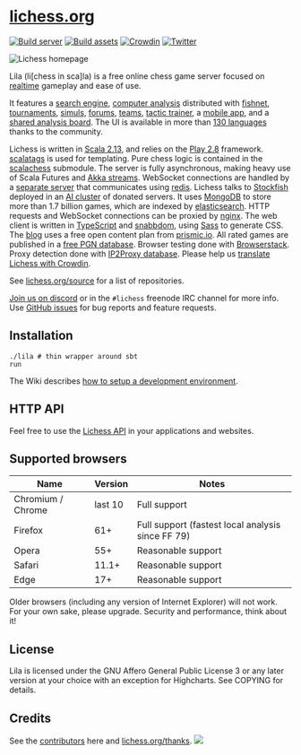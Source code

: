 # [lichess.org](https://lichess.org)

[![Build server](https://github.com/ornicar/lila/workflows/Build%20server/badge.svg)](https://github.com/ornicar/lila/actions?query=workflow%3A%22Build+server%22)
[![Build assets](https://github.com/ornicar/lila/workflows/Build%20assets/badge.svg)](https://github.com/ornicar/lila/actions?query=workflow%3A%22Build+assets%22)
[![Crowdin](https://d322cqt584bo4o.cloudfront.net/lichess/localized.svg)](https://crowdin.com/project/lichess)
[![Twitter](https://img.shields.io/badge/Twitter-%40lichess-blue.svg)](https://twitter.com/lichess)

<img src="https://raw.githubusercontent.com/ornicar/lila/master/public/images/home-bicolor.png" alt="Lichess homepage" title="Lichess comes with light and dark theme, this screenshot shows both." />

Lila (li[chess in sca]la) is a free online chess game server focused on [realtime](https://lichess.org/games) gameplay and ease of use.

It features a [search engine](https://lichess.org/games/search),
[computer analysis](https://lichess.org/ief49lif) distributed with [fishnet](https://github.com/niklasf/fishnet),
[tournaments](https://lichess.org/tournament),
[simuls](https://lichess.org/simul),
[forums](https://lichess.org/forum),
[teams](https://lichess.org/team),
[tactic trainer](https://lichess.org/training),
a [mobile app](https://lichess.org/mobile),
and a [shared analysis board](https://lichess.org/study).
The UI is available in more than [130 languages](https://crowdin.com/project/lichess) thanks to the community.

Lichess is written in [Scala 2.13](https://www.scala-lang.org/),
and relies on the [Play 2.8](https://www.playframework.com/) framework.
[scalatags](https://www.lihaoyi.com/scalatags/) is used for templating.
Pure chess logic is contained in the [scalachess](https://github.com/ornicar/scalachess) submodule.
The server is fully asynchronous, making heavy use of Scala Futures and [Akka streams](https://akka.io).
WebSocket connections are handled by a [separate server](https://github.com/ornicar/lila-ws) that communicates using [redis](https://redis.io/).
Lichess talks to [Stockfish](https://stockfishchess.org/) deployed in an [AI cluster](https://github.com/niklasf/fishnet) of donated servers.
It uses [MongoDB](https://mongodb.org) to store more than 1.7 billion games, which are indexed by [elasticsearch](https://github.com/elastic/elasticsearch).
HTTP requests and WebSocket connections can be proxied by [nginx](https://nginx.org).
The web client is written in [TypeScript](https://www.typescriptlang.org/) and [snabbdom](https://github.com/snabbdom/snabbdom), using [Sass](https://sass-lang.com/) to generate CSS.
The [blog](https://lichess.org/blog) uses a free open content plan from [prismic.io](https://prismic.io).
All rated games are published in a [free PGN database](https://database.lichess.org).
Browser testing done with [Browserstack](https://www.browserstack.com).
Proxy detection done with [IP2Proxy database](https://www.ip2location.com/database/ip2proxy).
Please help us [translate Lichess with Crowdin](https://crowdin.com/project/lichess).

See [lichess.org/source](https://lichess.org/source) for a list of repositories.

[Join us on discord](https://discord.gg/hy5jqSs) or in the `#lichess` freenode IRC channel for more info.
Use [GitHub issues](https://github.com/ornicar/lila/issues) for bug reports and feature requests.

## Installation

```
./lila # thin wrapper around sbt
run
```

The Wiki describes [how to setup a development environment](https://github.com/ornicar/lila/wiki/Lichess-Development-Onboarding).

## HTTP API

Feel free to use the [Lichess API](https://lichess.org/api) in your applications and websites.

## Supported browsers

| Name              | Version | Notes                                             |
| ----------------- | ------- | ------------------------------------------------- |
| Chromium / Chrome | last 10 | Full support                                      |
| Firefox           | 61+     | Full support (fastest local analysis since FF 79) |
| Opera             | 55+     | Reasonable support                                |
| Safari            | 11.1+   | Reasonable support                                |
| Edge              | 17+     | Reasonable support                                |

Older browsers (including any version of Internet Explorer) will not work.
For your own sake, please upgrade. Security and performance, think about it!

## License

Lila is licensed under the GNU Affero General Public License 3 or any later
version at your choice with an exception for Highcharts. See COPYING for
details.

## Credits

See the [contributors](https://github.com/ornicar/lila/graphs/contributors) here and [lichess.org/thanks](https://lichess.org/thanks).
<a href="https://github.com/ornicar/lila/graphs/contributors">
<img src="https://contrib.rocks/image?repo=ornicar/lila" />
</a>
